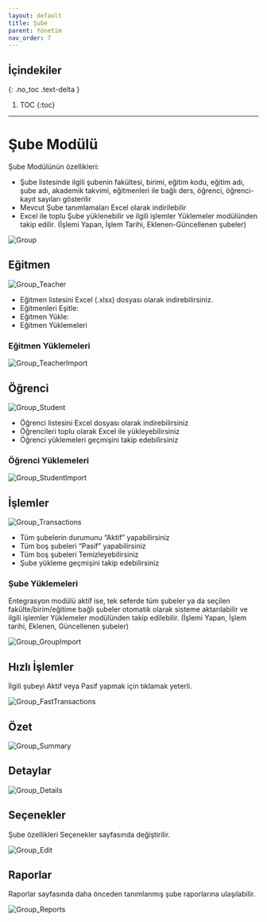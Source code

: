 ```yaml
---
layout: default
title: Şube
parent: Yönetim
nav_order: 7
---
```


## İçindekiler
{: .no_toc .text-delta }

1. TOC
{:toc}

---

# Şube Modülü

Şube Modülünün özellikleri:

* Şube listesinde ilgili şubenin fakültesi, birimi, eğitim kodu, eğitim adı, şube adı, akademik takvimi, eğitmenleri ile bağlı ders, öğrenci, öğrenci-kayıt sayıları gösterilir
* Mevcut Şube tanımlamaları Excel olarak indirilebilir
* Excel ile toplu Şube yüklenebilir ve ilgili işlemler Yüklemeler modülünden takip edilir. (İşlemi Yapan, İşlem Tarihi, Eklenen-Güncellenen şubeler)

![Group](/docs/media/modules/group/group.png)

## Eğitmen

![Group_Teacher](/docs/media/modules/group/group_teacher.png)

* Eğitmen listesini Excel (.xlsx) dosyası olarak indirebilirsiniz.
* Eğitmenleri Eşitle:
* Eğitmen Yükle:
* Eğitmen Yüklemeleri

### Eğitmen Yüklemeleri

![Group_TeacherImport](/docs/media/modules/group/group_teacherimport.png)

## Öğrenci

![Group_Student](/docs/media/modules/group/group_student.png)

* Öğrenci listesini Excel dosyası olarak indirebilirsiniz
* Öğrencileri toplu olarak Excel ile yükleyebilirsiniz
* Öğrenci yüklemeleri geçmişini takip edebilirsiniz

### Öğrenci Yüklemeleri

![Group_StudentImport](/docs/media/modules/group/group_studentimport.png)

## İşlemler

![Group_Transactions](/docs/media/modules/group/group_transactions.png)

* Tüm şubelerin durumunu “Aktif” yapabilirsiniz
* Tüm boş şubeleri “Pasif” yapabilirsiniz
* Tüm boş şubeleri Temizleyebilirsiniz
* Şube yükleme geçmişini takip edebilirsiniz

### Şube Yüklemeleri

Entegrasyon modülü aktif ise, tek seferde tüm şubeler ya da seçilen fakülte/birim/eğitime bağlı şubeler otomatik olarak sisteme aktarılabilir ve ilgili işlemler Yüklemeler modülünden takip edilebilir. (İşlemi Yapan, İşlem tarihi, Eklenen, Güncellenen şubeler)

![Group_GroupImport](/docs/media/modules/group/group_groupimport.png)

## Hızlı İşlemler

İlgili şubeyi Aktif veya Pasif yapmak için tıklamak yeterli.

![Group_FastTransactions](/docs/media/modules/group/group_fasttransactions.png)

## Özet

![Group_Summary](/docs/media/modules/group/group_summary.png)

## Detaylar

![Group_Details](/docs/media/modules/group/group_details.png)

## Seçenekler

Şube özellikleri Seçenekler sayfasında değiştirilir.

![Group_Edit](/docs/media/modules/group/group_edit.png)

## Raporlar

Raporlar sayfasında daha önceden tanımlanmış şube raporlarına ulaşılabilir.

![Group_Reports](/docs/media/modules/group/group_reports.png)

